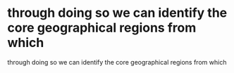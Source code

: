 # through doing so we can identify the core geographical regions from which

through doing so we can identify the core geographical regions from which